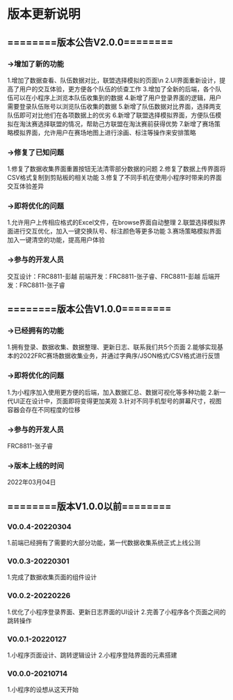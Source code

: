 # 版本更新说明

## ========版本公告V2.0.0======== 

### ->增加了新的功能

1.增加了数据查看、队伍数据对比，联盟选择模拟的页面\n
2.UI界面重新设计，提高了用户的交互体验，更方便各个队伍的侦查工作
3.增加了全新的后端，各个队伍可以在小程序上浏览本队伍收集到的数据
4.新增了用户登录界面的逻辑，用户需要登录队伍账号以浏览队伍收集的数据
5.新增了队伍数据对比界面，选择两支队伍即可对比他们在各项数据上的优劣
6.新增了联盟选择模拟界面，方便队伍模拟在淘汰赛选择联盟的情况，帮助己方联盟在淘汰赛前获得优势
7.新增了赛场策略模拟界面，允许用户在赛场地图上进行涂画、标注等操作来安排策略

### ->修复了已知问题

1.修复了数据收集界面重置按钮无法清零部分数据的问题
2.修复了数据上传界面将CSV格式复制到剪贴板的相关功能
3.修复了不同手机在使用小程序时带来的界面交互体验差异

### ->即将优化的问题

1.允许用户上传相应格式的Excel文件，在browse界面自动整理
2.联盟选择模拟界面进行交互优化，加入一键交换队号、标注颜色等更多功能
3.赛场策略模拟界面加入一键清空的功能，提高用户体验

### ->参与的开发人员

交互设计：FRC8811-彭越
前端开发：FRC8811-张子睿、FRC8811-彭越
后端开发：FRC8811-张子睿

## ========版本公告V1.0.0========

### ->已经拥有的功能

1.拥有登录、数据收集、数据整理、更新日志、联系我们共5个页面
2.能够实现基本的2022FRC赛场数据收集业务，并通过字典序/JSON格式/CSV格式进行反馈

### ->即将优化的问题

1.为小程序加入使用更方便的后端，加入数据汇总、数据可视化等多种功能
2.新一代UI正在设计中，页面即将变得更加美观
3.针对不同手机型号的屏幕尺寸，视图容器会存在不同程度的位移

### ->参与的开发人员

FRC8811-张子睿

### ->版本上线的时间
2022年03月04日

## ========版本V1.0.0以前========

### V0.0.4-20220304

1.前端已经拥有了需要的大部分功能，第一代数据收集系统正式上线公测

### V0.0.3-20220301

1.完成了数据收集页面的组件设计

### V0.0.2-20220226

1.优化了小程序登录界面、更新日志界面的UI设计
2.完善了小程序各个页面之间的跳转操作

### V0.0.1-20220127

1.小程序页面设计、跳转逻辑设计
2.小程序登陆界面的元素搭建

### V0.0.0-20210714

1.小程序的设想从这天开始